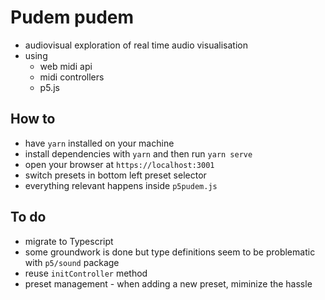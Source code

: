 # Pudem pudem

-   audiovisual exploration of real time audio visualisation
-   using
    -   web midi api
    -   midi controllers
    -   p5.js

## How to

-   have `yarn` installed on your machine
-   install dependencies with `yarn` and then run `yarn serve`
-   open your browser at `https://localhost:3001`
-   switch presets in bottom left preset selector
-   everything relevant happens inside `p5pudem.js`

## To do

-   migrate to Typescript
-   some groundwork is done but type definitions seem to be problematic with `p5/sound` package
- reuse `initController` method
- preset management - when adding a new preset, miminize the hassle